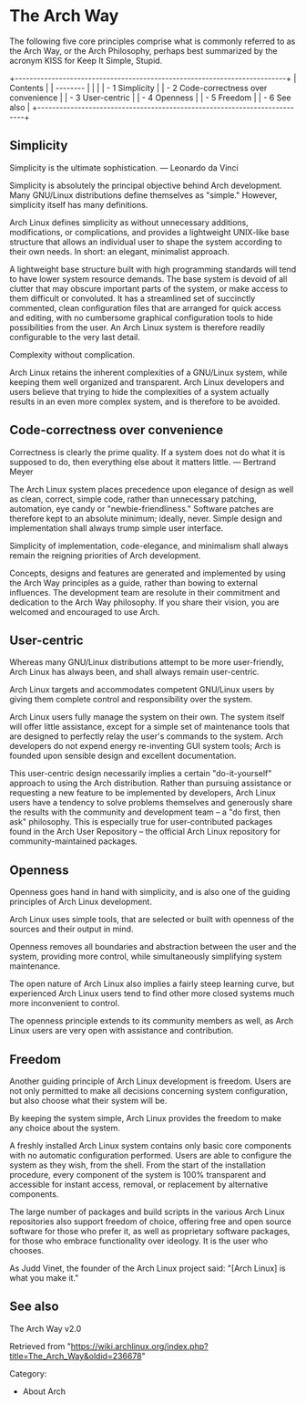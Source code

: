 The Arch Way
============

The following five core principles comprise what is commonly referred to
as the Arch Way, or the Arch Philosophy, perhaps best summarized by the
acronym KISS for Keep It Simple, Stupid.

+--------------------------------------------------------------------------+
| Contents                                                                 |
| --------                                                                 |
|                                                                          |
| -   1 Simplicity                                                         |
| -   2 Code-correctness over convenience                                  |
| -   3 User-centric                                                       |
| -   4 Openness                                                           |
| -   5 Freedom                                                            |
| -   6 See also                                                           |
+--------------------------------------------------------------------------+

Simplicity
----------

Simplicity is the ultimate sophistication. — Leonardo da Vinci

Simplicity is absolutely the principal objective behind Arch
development. Many GNU/Linux distributions define themselves as "simple."
However, simplicity itself has many definitions.

Arch Linux defines simplicity as without unnecessary additions,
modifications, or complications, and provides a lightweight UNIX-like
base structure that allows an individual user to shape the system
according to their own needs. In short: an elegant, minimalist approach.

A lightweight base structure built with high programming standards will
tend to have lower system resource demands. The base system is devoid of
all clutter that may obscure important parts of the system, or make
access to them difficult or convoluted. It has a streamlined set of
succinctly commented, clean configuration files that are arranged for
quick access and editing, with no cumbersome graphical configuration
tools to hide possibilities from the user. An Arch Linux system is
therefore readily configurable to the very last detail.

Complexity without complication.

Arch Linux retains the inherent complexities of a GNU/Linux system,
while keeping them well organized and transparent. Arch Linux developers
and users believe that trying to hide the complexities of a system
actually results in an even more complex system, and is therefore to be
avoided.

Code-correctness over convenience
---------------------------------

Correctness is clearly the prime quality. If a system does not do what
it is supposed to do, then everything else about it matters little. —
Bertrand Meyer

The Arch Linux system places precedence upon elegance of design as well
as clean, correct, simple code, rather than unnecessary patching,
automation, eye candy or "newbie-friendliness." Software patches are
therefore kept to an absolute minimum; ideally, never. Simple design and
implementation shall always trump simple user interface.

Simplicity of implementation, code-elegance, and minimalism shall always
remain the reigning priorities of Arch development.

Concepts, designs and features are generated and implemented by using
the Arch Way principles as a guide, rather than bowing to external
influences. The development team are resolute in their commitment and
dedication to the Arch Way philosophy. If you share their vision, you
are welcomed and encouraged to use Arch.

User-centric
------------

Whereas many GNU/Linux distributions attempt to be more user-friendly,
Arch Linux has always been, and shall always remain user-centric.

Arch Linux targets and accommodates competent GNU/Linux users by giving
them complete control and responsibility over the system.

Arch Linux users fully manage the system on their own. The system itself
will offer little assistance, except for a simple set of maintenance
tools that are designed to perfectly relay the user's commands to the
system. Arch developers do not expend energy re-inventing GUI system
tools; Arch is founded upon sensible design and excellent documentation.

This user-centric design necessarily implies a certain "do-it-yourself"
approach to using the Arch distribution. Rather than pursuing assistance
or requesting a new feature to be implemented by developers, Arch Linux
users have a tendency to solve problems themselves and generously share
the results with the community and development team – a "do first, then
ask" philosophy. This is especially true for user-contributed packages
found in the Arch User Repository – the official Arch Linux repository
for community-maintained packages.

Openness
--------

Openness goes hand in hand with simplicity, and is also one of the
guiding principles of Arch Linux development.

Arch Linux uses simple tools, that are selected or built with openness
of the sources and their output in mind.

Openness removes all boundaries and abstraction between the user and the
system, providing more control, while simultaneously simplifying system
maintenance.

The open nature of Arch Linux also implies a fairly steep learning
curve, but experienced Arch Linux users tend to find other more closed
systems much more inconvenient to control.

The openness principle extends to its community members as well, as Arch
Linux users are very open with assistance and contribution.

Freedom
-------

Another guiding principle of Arch Linux development is freedom. Users
are not only permitted to make all decisions concerning system
configuration, but also choose what their system will be.

By keeping the system simple, Arch Linux provides the freedom to make
any choice about the system.

A freshly installed Arch Linux system contains only basic core
components with no automatic configuration performed. Users are able to
configure the system as they wish, from the shell. From the start of the
installation procedure, every component of the system is 100%
transparent and accessible for instant access, removal, or replacement
by alternative components.

The large number of packages and build scripts in the various Arch Linux
repositories also support freedom of choice, offering free and open
source software for those who prefer it, as well as proprietary software
packages, for those who embrace functionality over ideology. It is the
user who chooses.

As Judd Vinet, the founder of the Arch Linux project said: "[Arch Linux]
is what you make it."

See also
--------

The Arch Way v2.0

Retrieved from
"https://wiki.archlinux.org/index.php?title=The_Arch_Way&oldid=236678"

Category:

-   About Arch
